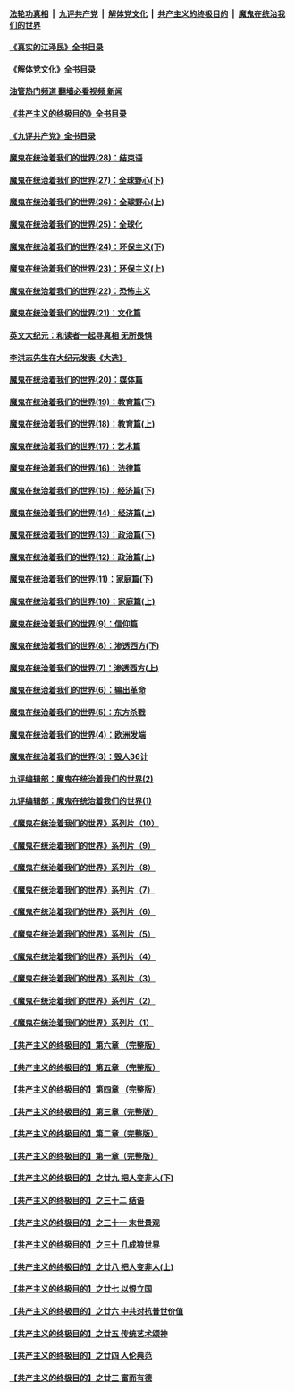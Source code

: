 ####  [法轮功真相](../../../../basic/blob/master/README.md?t=07191102) &nbsp;|&nbsp; [九评共产党](../../../../9ping.md/blob/master/README.md?t=07191102) &nbsp;|&nbsp; [解体党文化](../../../../jtdwh.md/blob/master/README.md?t=07191102)  &nbsp;|&nbsp; [共产主义的终极目的](../../../../gczydzjmd.md/blob/master/README.md?t=07191102) &nbsp;|&nbsp; [魔鬼在统治我们的世界](../../../../mgztzwmdsj.md/blob/master/README.md?t=07191102) 

#### [《真实的江泽民》全书目录](../pages/nsc422/n13721399.md?t=07191102) 

#### [《解体党文化》全书目录](../pages/nsc422/n13721157.md?t=07191102) 

#### [油管热门频道 翻墙必看视频 新闻](http://45.76.130.85:81/youtube.html?07191102)

#### [《共产主义的终极目的》全书目录](../pages/nsc422/n13721048.md?t=07191102) 

#### [《九评共产党》全书目录](../pages/nsc422/n13708085.md?t=07191102) 

#### [魔鬼在统治着我们的世界(28)：结束语](../pages/nsc422/n10936246.md?t=07191102) 

#### [魔鬼在统治着我们的世界(27)：全球野心(下)](../pages/nsc422/n10928319.md?t=07191102) 

#### [魔鬼在统治着我们的世界(26)：全球野心(上)](../pages/nsc422/n10900318.md?t=07191102) 

#### [魔鬼在统治着我们的世界(25)：全球化](../pages/nsc422/n10788205.md?t=07191102) 

#### [魔鬼在统治着我们的世界(24)：环保主义(下)](../pages/nsc422/n10695307.md?t=07191102) 

#### [魔鬼在统治着我们的世界(23)：环保主义(上)](../pages/nsc422/n10688613.md?t=07191102) 

#### [魔鬼在统治着我们的世界(22)：恐怖主义](../pages/nsc422/n10614727.md?t=07191102) 

#### [魔鬼在统治着我们的世界(21)：文化篇](../pages/nsc422/n10597706.md?t=07191102) 

#### [英文大纪元：和读者一起寻真相 无所畏惧](../pages/nsc422/n12542027.md?t=07191102) 

#### [李洪志先生在大纪元发表《大选》](../pages/nsc422/n12534746.md?t=07191102) 

#### [魔鬼在统治着我们的世界(20)：媒体篇](../pages/nsc422/n10586579.md?t=07191102) 

#### [魔鬼在统治着我们的世界(19)：教育篇(下)](../pages/nsc422/n10564808.md?t=07191102) 

#### [魔鬼在统治着我们的世界(18)：教育篇(上)](../pages/nsc422/n10526970.md?t=07191102) 

#### [魔鬼在统治着我们的世界(17)：艺术篇](../pages/nsc422/n10499093.md?t=07191102) 

#### [魔鬼在统治着我们的世界(16)：法律篇](../pages/nsc422/n10485969.md?t=07191102) 

#### [魔鬼在统治着我们的世界(15)：经济篇(下)](../pages/nsc422/n10469975.md?t=07191102) 

#### [魔鬼在统治着我们的世界(14)：经济篇(上)](../pages/nsc422/n10457370.md?t=07191102) 

#### [魔鬼在统治着我们的世界(13)：政治篇(下)](../pages/nsc422/n10448270.md?t=07191102) 

#### [魔鬼在统治着我们的世界(12)：政治篇(上)](../pages/nsc422/n10444576.md?t=07191102) 

#### [魔鬼在统治着我们的世界(11)：家庭篇(下)](../pages/nsc422/n10440961.md?t=07191102) 

#### [魔鬼在统治着我们的世界(10)：家庭篇(上)](../pages/nsc422/n10435448.md?t=07191102) 

#### [魔鬼在统治着我们的世界(9)：信仰篇](../pages/nsc422/n10432159.md?t=07191102) 

#### [魔鬼在统治着我们的世界(8)：渗透西方(下)](../pages/nsc422/n10429603.md?t=07191102) 

#### [魔鬼在统治着我们的世界(7)：渗透西方(上)](../pages/nsc422/n10426013.md?t=07191102) 

#### [魔鬼在统治着我们的世界(6)：输出革命](../pages/nsc422/n10421536.md?t=07191102) 

#### [魔鬼在统治着我们的世界(5)：东方杀戮](../pages/nsc422/n10417707.md?t=07191102) 

#### [魔鬼在统治着我们的世界(4)：欧洲发端](../pages/nsc422/n10414890.md?t=07191102) 

#### [魔鬼在统治着我们的世界(3)：毁人36计](../pages/nsc422/n10411583.md?t=07191102) 

#### [九评编辑部：魔鬼在统治着我们的世界(2)](../pages/nsc422/n10410036.md?t=07191102) 

#### [九评编辑部：魔鬼在统治着我们的世界(1)](../pages/nsc422/n10406825.md?t=07191102) 

#### [《魔鬼在统治着我们的世界》系列片（10）](../pages/nsc422/n12292670.md?t=07191102) 

#### [《魔鬼在统治着我们的世界》系列片（9）](../pages/nsc422/n12290859.md?t=07191102) 

#### [《魔鬼在统治着我们的世界》系列片（8）](../pages/nsc422/n12287445.md?t=07191102) 

#### [《魔鬼在统治着我们的世界》系列片（7）](../pages/nsc422/n12283425.md?t=07191102) 

#### [《魔鬼在统治着我们的世界》系列片（6）](../pages/nsc422/n12282314.md?t=07191102) 

#### [《魔鬼在统治着我们的世界》系列片（5）](../pages/nsc422/n12281419.md?t=07191102) 

#### [《魔鬼在统治着我们的世界》系列片（4）](../pages/nsc422/n12274024.md?t=07191102) 

#### [《魔鬼在统治着我们的世界》系列片（3）](../pages/nsc422/n12271322.md?t=07191102) 

#### [《魔鬼在统治着我们的世界》系列片（2）](../pages/nsc422/n12269049.md?t=07191102) 

#### [《魔鬼在统治着我们的世界》系列片（1）](../pages/nsc422/n12267575.md?t=07191102) 

#### [【共产主义的终极目的】第六章 （完整版）](../pages/nsc422/n11428913.md?t=07191102) 

#### [【共产主义的终极目的】第五章 （完整版）](../pages/nsc422/n11428912.md?t=07191102) 

#### [【共产主义的终极目的】第四章 （完整版）](../pages/nsc422/n11428907.md?t=07191102) 

#### [【共产主义的终极目的】第三章（完整版）](../pages/nsc422/n11428848.md?t=07191102) 

#### [【共产主义的终极目的】第二章（完整版）](../pages/nsc422/n11428831.md?t=07191102) 

#### [【共产主义的终极目的】第一章（完整版）](../pages/nsc422/n11417651.md?t=07191102) 

#### [【共产主义的终极目的】之廿九 把人变非人(下)](../pages/nsc422/n11344140.md?t=07191102) 

#### [【共产主义的终极目的】之三十二 结语](../pages/nsc422/n11360535.md?t=07191102) 

#### [【共产主义的终极目的】之三十一 末世景观](../pages/nsc422/n11351129.md?t=07191102) 

#### [【共产主义的终极目的】之三十 几成狼世界](../pages/nsc422/n11348280.md?t=07191102) 

#### [【共产主义的终极目的】之廿八 把人变非人(上)](../pages/nsc422/n11340492.md?t=07191102) 

#### [【共产主义的终极目的】之廿七 以恨立国](../pages/nsc422/n11336944.md?t=07191102) 

#### [【共产主义的终极目的】之廿六 中共对抗普世价值](../pages/nsc422/n11324785.md?t=07191102) 

#### [【共产主义的终极目的】之廿五 传统艺术颂神](../pages/nsc422/n11296396.md?t=07191102) 

#### [【共产主义的终极目的】之廿四 人伦典范](../pages/nsc422/n11296397.md?t=07191102) 

#### [【共产主义的终极目的】之廿三 富而有德](../pages/nsc422/n11283598.md?t=07191102) 

<img src='http://gfw-breaker.win/goodnews/indexes/nsc422.md' width='0px' height='0px'/>
